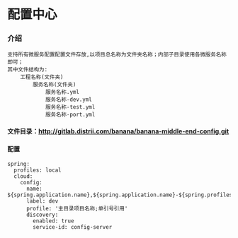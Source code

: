 # 配置中心
### 介绍
    支持所有微服务配置配置文件存放,以项目总名称为文件夹名称；内部子目录使用各微服务名称即可；
    其中文件结构为:
        工程名称(文件夹)
            服务名称(文件夹)
                服务名称.yml
                服务名称-dev.yml
                服务名称-test.yml
                服务名称-port.yml
        
#### 文件目录：http://gitlab.distrii.com/banana/banana-middle-end-config.git

#### 配置
    spring:
      profiles: local
      cloud:
        config:
          name: ${spring.application.name},${spring.application.name}-${spring.profiles}
          label: dev
          profile: '主目录项目名称;单引号引用'
          discovery:
            enabled: true
            service-id: config-server